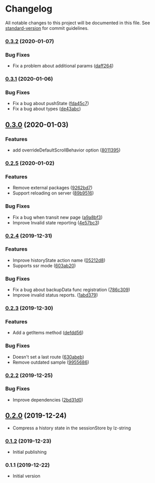 # Changelog

All notable changes to this project will be documented in this file. See [standard-version](https://github.com/conventional-changelog/standard-version) for commit guidelines.

### [0.3.2](https://github.com/hidekatsu-izuno/nuxt-history-state/compare/v0.3.1...v0.3.2) (2020-01-07)


### Bug Fixes

* Fix a problem about additional params ([daff264](https://github.com/hidekatsu-izuno/nuxt-history-state/commit/daff26435c2e441c1824ffcbc8198dd52c5676ef))

### [0.3.1](https://github.com/hidekatsu-izuno/nuxt-history-state/compare/v0.3.0...v0.3.1) (2020-01-06)


### Bug Fixes

* Fix a bug about pushState ([fda45c7](https://github.com/hidekatsu-izuno/nuxt-history-state/commit/fda45c70bc3e45d5c0f02e899cc2870c76986f21))
* Fix a bug about types ([de43abc](https://github.com/hidekatsu-izuno/nuxt-history-state/commit/de43abc8f14ad2508822b2a934f892bf92d9fa88))

## [0.3.0](https://github.com/hidekatsu-izuno/nuxt-history-state/compare/v0.2.5...v0.3.0) (2020-01-03)


### Features

* add overrideDefaultScrollBehavior option ([8011395](https://github.com/hidekatsu-izuno/nuxt-history-state/commit/8011395436c128acc5a7a9ecdd6213a2e60c1ded))

### [0.2.5](https://github.com/hidekatsu-izuno/nuxt-history-state/compare/v0.2.4...v0.2.5) (2020-01-02)


### Features

* Remove external packages ([9262bd7](https://github.com/hidekatsu-izuno/nuxt-history-state/commit/9262bd7b51148a24ae409774534b8654a447828a))
* Support reloading on server ([89b9516](https://github.com/hidekatsu-izuno/nuxt-history-state/commit/89b95166a01d3c63b1302679ef5998aefea04e27))


### Bug Fixes

* Fix a bug when transit new page ([a9a8bf3](https://github.com/hidekatsu-izuno/nuxt-history-state/commit/a9a8bf3987f81089a2da30eadbe55cb534241b20))
* Improve Invalid state reporting ([4e57bc3](https://github.com/hidekatsu-izuno/nuxt-history-state/commit/4e57bc378be74fdeb85693ecbf29b38434b1ae39))

### [0.2.4](https://github.com/hidekatsu-izuno/nuxt-history-state/compare/v0.2.3...v0.2.4) (2019-12-31)


### Features

* Improve historyState action name ([05212d8](https://github.com/hidekatsu-izuno/nuxt-history-state/commit/05212d820f3720378363c146fd55e30cddd563dd))
* Supports ssr mode ([603ab20](https://github.com/hidekatsu-izuno/nuxt-history-state/commit/603ab203212dac553556f1e6b72059a9488742e7))


### Bug Fixes

* Fix a bug about backupData func registration ([786c309](https://github.com/hidekatsu-izuno/nuxt-history-state/commit/786c309720a8f4a08f8704e33a1403ecc025126b))
* Improve invalid status reports. ([1abd379](https://github.com/hidekatsu-izuno/nuxt-history-state/commit/1abd379946abf82cf5e57c2c330af46874a9a574))

### [0.2.3](https://github.com/hidekatsu-izuno/nuxt-history-state/compare/v0.2.2...v0.2.3) (2019-12-30)


### Features

* Add a getItems method ([defdd56](https://github.com/hidekatsu-izuno/nuxt-history-state/commit/defdd565e48f8b0bab4aa0be1de336b81498d1fa))


### Bug Fixes

* Doesn't set a last route ([630abeb](https://github.com/hidekatsu-izuno/nuxt-history-state/commit/630abebf83df3aa793253e94c51c8c8394ec6fcc))
* Remove outdated sample ([9955686](https://github.com/hidekatsu-izuno/nuxt-history-state/commit/9955686b1aef14475225249e373e8ef705e8c656))

### [0.2.2](https://github.com/hidekatsu-izuno/nuxt-history-state/compare/v0.2.0...v0.2.2) (2019-12-25)


### Bug Fixes

* Improve dependencies ([2bd31d0](https://github.com/hidekatsu-izuno/nuxt-history-state/commit/2bd31d02d27ba863dadce1d8c1aefeb5e48d0200))

## [0.2.0](https://github.com/hidekatsu-izuno/nuxt-history-state/compare/v0.1.2...v0.2.0) (2019-12-24)

* Compress a history state in the sessionStore by lz-string

### [0.1.2](https://github.com/hidekatsu-izuno/nuxt-history-state/compare/v0.1.1...v0.1.2) (2019-12-23)

* Initial publishing

### 0.1.1 (2019-12-22)

* Initial version